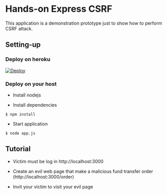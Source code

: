 # Hands-on Express CSRF

This application is a demonstration prototype just to show how to perform CSRF attack.

## Setting-up

### Deploy on heroku

[![Deploy](https://www.herokucdn.com/deploy/button.svg)](https://heroku.com/deploy?template=https://github.com/0xdbe/Hands-on-Express-CSRF)

### Deploy on your host

* Install nodejs

* Install dependencies

```console
$ npm install
```

* Start application

```console
$ node app.js
```

## Tutorial

* Victim must be log in http://localhost:3000

* Create an evil web page that make a malicious fund transfer order (http://localhost:3000/order)

* Invit your victim to visit your evil page
